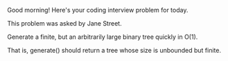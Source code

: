 Good morning! Here's your coding interview problem for today.

This problem was asked by Jane Street.

Generate a finite, but an arbitrarily large binary tree quickly in O(1).

That is, generate() should return a tree whose size is unbounded but finite.